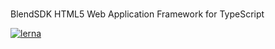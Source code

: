 #

BlendSDK HTML5 Web Application Framework for TypeScript

[![lerna](https://img.shields.io/badge/maintained%20with-lerna-cc00ff.svg)](https://lernajs.io/)
